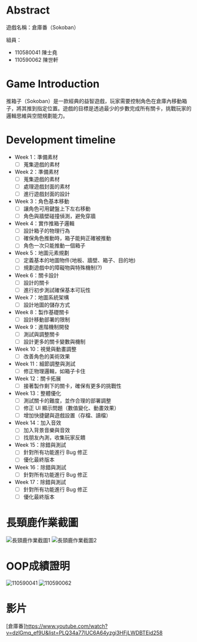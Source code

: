 # Abstract

遊戲名稱：倉庫番（Sokoban）

組員：

- 110580041 陳士堯
- 110590062 陳世軒

# Game Introduction

推箱子（Sokoban）是一款經典的益智遊戲，玩家需要控制角色在倉庫內移動箱子，將其推到指定位置。遊戲的目標是透過最少的步數完成所有關卡，挑戰玩家的邏輯思維與空間規劃能力。

# Development timeline

- Week 1：準備素材
  - [ ] 蒐集遊戲的素材

- Week 2：準備素材
  - [ ] 蒐集遊戲的素材
  - [ ] 處理遊戲封面的素材
  - [ ] 進行遊戲封面的設計

- Week 3：角色基本移動
  - [ ] 讓角色可用鍵盤上下左右移動
  - [ ] 角色與牆壁碰撞偵測，避免穿牆

- Week 4：實作推箱子邏輯
  - [ ] 設計箱子的物理行為
  - [ ] 確保角色推動時，箱子能夠正確被推動
  - [ ] 角色一次只能推動一個箱子

- Week 5：地圖元素規劃
  - [ ] 定義基本的地圖物件(地板、牆壁、箱子、目的地)
  - [ ] 規劃遊戲中的障礙物與特殊機制(?)

- Week 6：關卡設計
  - [ ] 設計的關卡
  - [ ] 進行初步測試確保基本可玩性

- Week 7：地圖系統架構
  - [ ] 設計地圖的儲存方式

- Week 8：製作基礎關卡
  - [ ] 設計移動部署的限制

- Week 9：進階機制開發
  - [ ] 測試與調整關卡
  - [ ] 設計更多的關卡變數與機制

- Week 10：視覺與動畫調整
  - [ ] 改善角色的美術效果

- Week 11：細節調整與測試
  - [ ] 修正物理邏輯，如箱子卡住

- Week 12：關卡拓展
  - [ ] 接著製作剩下的關卡，確保有更多的挑戰性

- Week 13：整體優化
  - [ ] 測試關卡的難度，並作合理的部署調整
  - [ ] 修正 UI 顯示問題（數值變化、動畫效果）
  - [ ] 增加快捷鍵與遊戲設置（存檔、讀檔）

- Week 14：加入音效
  - [ ] 加入背景音樂與音效
  - [ ] 找朋友內測，收集玩家反饋

- Week 15：除錯與測試
  - [ ] 針對所有功能進行 Bug 修正
  - [ ] 優化最終版本

- Week 16：除錯與測試
  - [ ] 針對所有功能進行 Bug 修正

- Week 17：除錯與測試
  - [ ] 針對所有功能進行 Bug 修正
  - [ ] 優化最終版本

# 長頸鹿作業截圖
 ![長頸鹿作業截圖1](長頸鹿作業截圖_1.png)
 ![長頸鹿作業截圖2](長頸鹿作業截圖_2.png)

# OOP成績證明
 ![110590041](OOP成績證明_110590041.jpg)
 ![110590062](OOP成績證明_110590062.jpg)

# 影片
 [倉庫番]https://www.youtube.com/watch?v=dzlGmq_ef9U&list=PLQ34a77lUC6A64yzgi3HFjLWDBTEid258